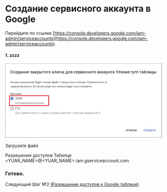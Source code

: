 # Создание сервисного аккаунта в Google

Перейдите по ссылке [https://console.developers.google.com/iam-admin/serviceaccounts](https://console.developers.google.com/iam-admin/serviceaccounts)

#### 1. zzzz
![Step 1](images/step4.jpg)


Загрузите файл

Разрешение доступов Табилце
<YUAR_NAME>@<YUAR_NAME>.iam.gserviceaccount.com

### Готово.



Следующий Шаг №2  [(Разрешение доступов к Google таблице)](sheet_access.md)

